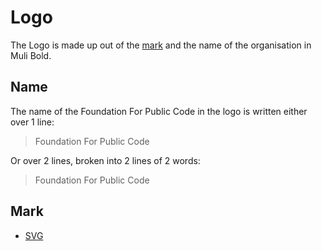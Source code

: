 # Logo

The Logo is made up out of the [mark](#mark) and the name of the organisation in Muli Bold.

## Name

The name of the Foundation For Public Code in the logo is written either over 1 line:

> Foundation For Public Code

Or over 2 lines, broken into 2 lines of 2 words:

> Foundation For
> Public Code

## Mark

* [SVG](mark.svg)
